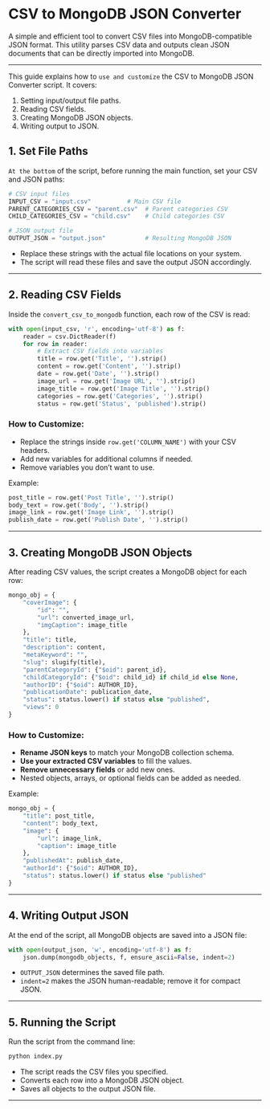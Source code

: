 
# CSV to MongoDB JSON Converter 

A simple and efficient tool to convert CSV files into MongoDB-compatible JSON format. This utility parses CSV data and outputs clean JSON documents that can be directly imported into MongoDB.

---

This guide explains how to `use and customize` the CSV to MongoDB JSON Converter  script. It covers:

1. Setting input/output file paths.
2. Reading CSV fields.
3. Creating MongoDB JSON objects.
4. Writing output to JSON.



## 1. Set File Paths

`At the bottom` of the script, before running the main function, set your CSV and JSON paths:

```python
# CSV input files
INPUT_CSV = "input.csv"          # Main CSV file
PARENT_CATEGORIES_CSV = "parent.csv"  # Parent categories CSV
CHILD_CATEGORIES_CSV = "child.csv"    # Child categories CSV

# JSON output file
OUTPUT_JSON = "output.json"           # Resulting MongoDB JSON
````

* Replace these strings with the actual file locations on your system.
* The script will read these files and save the output JSON accordingly.

---

## 2. Reading CSV Fields

Inside the `convert_csv_to_mongodb` function, each row of the CSV is read:

```python
with open(input_csv, 'r', encoding='utf-8') as f:
    reader = csv.DictReader(f)
    for row in reader:
        # Extract CSV fields into variables
        title = row.get('Title', '').strip()
        content = row.get('Content', '').strip()
        date = row.get('Date', '').strip()
        image_url = row.get('Image URL', '').strip()
        image_title = row.get('Image Title', '').strip()
        categories = row.get('Categories', '').strip()
        status = row.get('Status', 'published').strip()
```

### How to Customize:

* Replace the strings inside `row.get('COLUMN_NAME')` with your CSV headers.
* Add new variables for additional columns if needed.
* Remove variables you don’t want to use.

Example:

```python
post_title = row.get('Post Title', '').strip()
body_text = row.get('Body', '').strip()
image_link = row.get('Image Link', '').strip()
publish_date = row.get('Publish Date', '').strip()
```

---

## 3. Creating MongoDB JSON Objects

After reading CSV values, the script creates a MongoDB object for each row:

```python
mongo_obj = {
    "coverImage": {
        "id": "",
        "url": converted_image_url,
        "imgCaption": image_title
    },
    "title": title,
    "description": content,
    "metaKeyword": "",
    "slug": slugify(title),
    "parentCategoryId": {"$oid": parent_id},
    "childCategoryId": {"$oid": child_id} if child_id else None,
    "authorID": {"$oid": AUTHOR_ID},
    "publicationDate": publication_date,
    "status": status.lower() if status else "published",
    "views": 0
}
```

### How to Customize:

* **Rename JSON keys** to match your MongoDB collection schema.
* **Use your extracted CSV variables** to fill the values.
* **Remove unnecessary fields** or add new ones.
* Nested objects, arrays, or optional fields can be added as needed.

Example:

```python
mongo_obj = {
    "title": post_title,
    "content": body_text,
    "image": {
        "url": image_link,
        "caption": image_title
    },
    "publishedAt": publish_date,
    "authorId": {"$oid": AUTHOR_ID},
    "status": status.lower() if status else "published"
}
```

---

## 4. Writing Output JSON

At the end of the script, all MongoDB objects are saved into a JSON file:

```python
with open(output_json, 'w', encoding='utf-8') as f:
    json.dump(mongodb_objects, f, ensure_ascii=False, indent=2)
```

* `OUTPUT_JSON` determines the saved file path.
* `indent=2` makes the JSON human-readable; remove it for compact JSON.

---

## 5. Running the Script

Run the script from the command line:

```bash
python index.py
```

* The script reads the CSV files you specified.
* Converts each row into a MongoDB JSON object.
* Saves all objects to the output JSON file.

---



